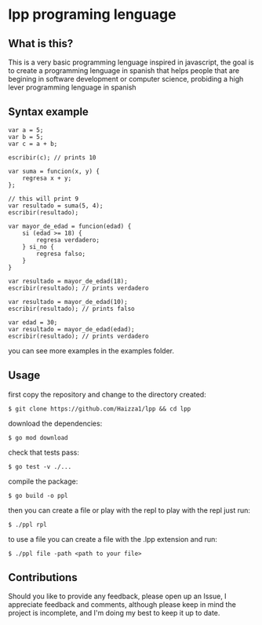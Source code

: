# lpp programing lenguage

## What is this?
This is a very basic programming lenguage inspired in javascript, the goal is to create a programming lenguage in spanish
that helps people that are begining in software development or computer science, probiding a high lever programming lenguage
in spanish

## Syntax example

```
var a = 5;
var b = 5;
var c = a + b;

escribir(c); // prints 10
```

```
var suma = funcion(x, y) {
    regresa x + y;
};

// this will print 9
var resultado = suma(5, 4);
escribir(resultado); 
```

```
var mayor_de_edad = funcion(edad) {
    si (edad >= 18) {
        regresa verdadero;
    } si_no {
        regresa falso;
    }
}

var resultado = mayor_de_edad(18);
escribir(resultado); // prints verdadero

var resultado = mayor_de_edad(10);   
escribir(resultado); // prints falso

var edad = 30;
var resultado = mayor_de_edad(edad); 
escribir(resultado); // prints verdadero
```

you can see more examples in the examples folder.

## Usage
first copy the repository and change to the directory created:
```
$ git clone https://github.com/Haizza1/lpp && cd lpp
```
download the dependencies:
```
$ go mod download
```
check that tests pass:
```
$ go test -v ./...
```
compile the package:
```
$ go build -o ppl
```

then you can create a file or play with the repl to play with the repl just run:
```
$ ./ppl rpl
```

to use a file you can create a file with the .lpp extension and run:
```
$ ./ppl file -path <path to your file>
```


## Contributions
Should you like to provide any feedback, please open up an Issue, I appreciate feedback and comments, although please keep in 
mind the project is incomplete, and I'm doing my best to keep it up to date.
